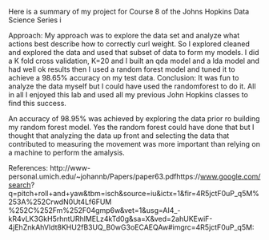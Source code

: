 Here is a summary of my project for Course 8 of the Johns Hopkins Data Science Series
i

Approach: My approach was to explore the data set and analyze what actions best describe how to correctly curl weight. 
So I explored cleaned and explored the data and used that subset of data to form my models. 
I did a K fold cross validation, K=20 and I built an qda model and a lda model and had well ok results then 
I used a random forest model and tuned it to achieve a 98.65% accuracy on my test data.
Conclusion: It was fun to analyze the data myself but I could have used the randomforest to do it. 
All in all I enjoyed this lab and used all my previous John Hopkins classes to find this success.

An accuracy of 98.95% was achieved by exploring the data prior ro building my 
random forest model. Yes the random forest could have done that but I thought that 
analyzing the data up front and selecting the data that contributed to measuring the movement 
was more important than relying on a machine to perform the amalysis.


References: http://www- personal.umich.edu/~johannb/Papers/paper63.pdfhttps://www.google.com/search? q=pitch+roll+and+yaw&tbm=isch&source=iu&ictx=1&fir=4R5jctF0uP_q5M%253A%252CrwdN0Ut4Lf6FUM %252C%252Fm%252F04gmp6w&vet=1&usg=AI4_- kR4vLK3GkH5rhntURhlMELz4kTd0g&sa=X&ved=2ahUKEwiF- 4jEhZnkAhVldt8KHU2fB3UQ_B0wG3oECAEQAw#imgrc=4R5jctF0uP_q5M:


